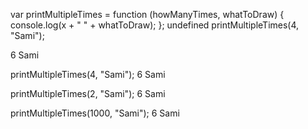 var printMultipleTimes = function (howManyTimes, whatToDraw) {
console.log(x + " " + whatToDraw);
};
undefined
printMultipleTimes(4, "Sami");

6 Sami

printMultipleTimes(4, "Sami");
6 Sami

printMultipleTimes(2, "Sami");
6 Sami

printMultipleTimes(1000, "Sami");
6 Sami
